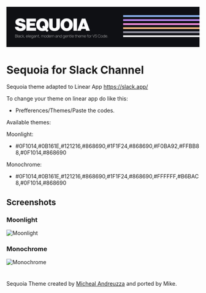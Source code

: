 ![Sequoia Theme Header](https://raw.githubusercontent.com/Sequoia-Theme/assets/main/githubHeader.png)

# Sequoia for Slack Channel
Sequoia theme adapted to Linear App https://slack.app/


To change your theme on linear app do like this:

- Prefferences/Themes/Paste the codes.


Available themes:

Moonlight:
- #0F1014,#0B161E,#121216,#868690,#1F1F24,#868690,#F0BA92,#FFBB88,#0F1014,#868690

Monochrome:
- #0F1014,#0B161E,#121216,#868690,#1F1F24,#868690,#FFFFFF,#B6BAC8,#0F1014,#868690



## Screenshots

### Moonlight
![Moonlight](https://github.com/Sequoia-Theme/slack-channel/blob/main/moonlight.png?raw=true)

### Monochrome
![Monochrome](https://github.com/Sequoia-Theme/slack-channel/blob/main/monochrome.png?raw=true)

#

Sequoia Theme created by [Micheal Andreuzza](https://github.com/michael-andreuzza) and ported by Mike.
